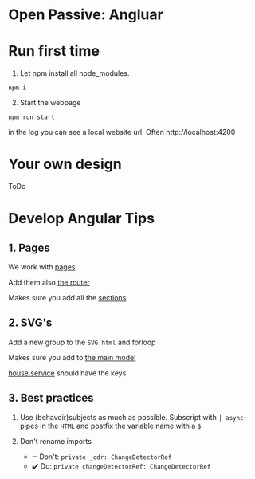 # Open Passive: Angluar


# Run first time

1. Let npm install all node_modules.

```console
npm i
```

2. Start the webpage

```
npm run start
```

in the log you can see a local website url. Often http://localhost:4200

# Your own design

ToDo

# Develop Angular Tips

## 1. Pages

We work with [pages](src/app/pages).

Add them also [the router](src/app/app.router.ts)

Makes sure you add all the [sections](src\app\components\enum.data.ts)

## 2. SVG's

Add a new group to the `SVG.html` and forloop

Makes sure you add to [the main model](src\app\house\lovLund.ts)

[house.service](src\app\house\house.service.ts) should have the keys

## 3. Best practices

1. Use (behavoir)subjects as much as possible. Subscript with `| async`-pipes in the `HTML` and postfix the variable name with a `$`

2. Don't rename imports
   - :heavy_minus_sign: Don't: `private _cdr: ChangeDetectorRef`
   - :heavy_check_mark: Do: `private changeDetectorRef: ChangeDetectorRef`
